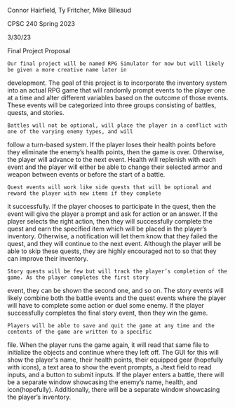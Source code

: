 Connor Hairfield, Ty Fritcher, Mike Billeaud

CPSC 240 Spring 2023

3/30/23

Final Project Proposal


    Our final project will be named RPG Simulator for now but will likely be given a more creative name later in 
development. The goal of this project is to incorporate the inventory system into an actual RPG game that will 
randomly prompt events to the player one at a time and alter different variables based on the outcome of those 
events. These events will be categorized into three groups consisting of battles, quests, and stories.

    Battles will not be optional, will place the player in a conflict with one of the varying enemy types, and will 
follow a turn-based system. If the player loses their health points before they eliminate the enemy’s health points, 
then the game is over. Otherwise, the player will advance to the next event. Health will replenish with each event 
and the player will either be able to change their selected armor and weapon between events or before the start of a 
battle.

    Quest events will work like side quests that will be optional and reward the player with new items if they complete 
it successfully. If the player chooses to participate in the quest, then the event will give the player a prompt and 
ask for action or an answer. If the player selects the right action, then they will successfully complete the quest 
and earn the specified item which will be placed in the player’s inventory. Otherwise, a notification will let them 
know that they failed the quest, and they will continue to the next event. Although the player will be able to skip 
these quests, they are highly encouraged not to so that they can improve their inventory.

    Story quests will be few but will track the player’s completion of the game. As the player completes the first story 
event, they can be shown the second one, and so on. The story events will likely combine both the battle events and 
the quest events where the player will have to complete some action or duel some enemy. If the player successfully 
completes the final story event, then they win the game.

    Players will be able to save and quit the game at any time and the contents of the game are written to a specific 
file. When the player runs the game again, it will read that same file to initialize the objects and continue where 
they left off. The GUI for this will show the player's name, their health points, their equipped gear (hopefully 
with icons), a text area to show the event prompts, a Jtext field to read inputs, and a button to submit inputs. If 
the player enters a battle, there will be a separate window showcasing the enemy’s name, health, and icon(hopefully).
Additionally, there will be a separate window showcasing the player’s inventory.

